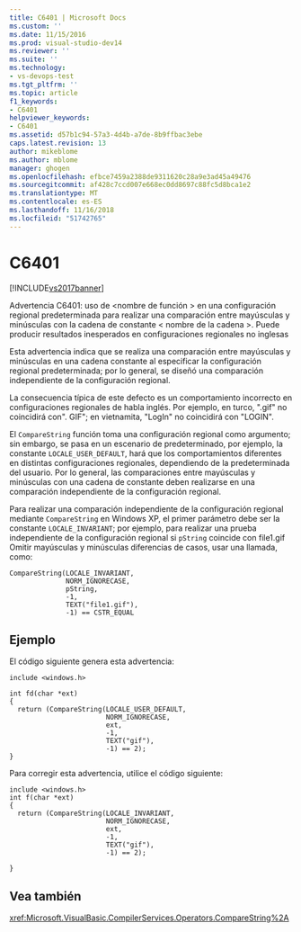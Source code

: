 ```yaml
---
title: C6401 | Microsoft Docs
ms.custom: ''
ms.date: 11/15/2016
ms.prod: visual-studio-dev14
ms.reviewer: ''
ms.suite: ''
ms.technology:
- vs-devops-test
ms.tgt_pltfrm: ''
ms.topic: article
f1_keywords:
- C6401
helpviewer_keywords:
- C6401
ms.assetid: d57b1c94-57a3-4d4b-a7de-8b9ffbac3ebe
caps.latest.revision: 13
author: mikeblome
ms.author: mblome
manager: ghogen
ms.openlocfilehash: efbce7459a2388de9311620c28a9e3ad45a49476
ms.sourcegitcommit: af428c7ccd007e668ec0dd8697c88fc5d8bca1e2
ms.translationtype: MT
ms.contentlocale: es-ES
ms.lasthandoff: 11/16/2018
ms.locfileid: "51742765"
---
```

# <a name="c6401"></a>C6401
[!INCLUDE[vs2017banner](../includes/vs2017banner.md)]

Advertencia C6401: uso de \<nombre de función > en una configuración regional predeterminada para realizar una comparación entre mayúsculas y minúsculas con la cadena de constante \< nombre de la cadena >. Puede producir resultados inesperados en configuraciones regionales no inglesas  
  
 Esta advertencia indica que se realiza una comparación entre mayúsculas y minúsculas en una cadena constante al especificar la configuración regional predeterminada; por lo general, se diseñó una comparación independiente de la configuración regional.  
  
 La consecuencia típica de este defecto es un comportamiento incorrecto en configuraciones regionales de habla inglés. Por ejemplo, en turco, ".gif" no coincidirá con". GIF"; en vietnamita, "LogIn" no coincidirá con "LOGIN".  
  
 El `CompareString` función toma una configuración regional como argumento; sin embargo, se pasa en un escenario de predeterminado, por ejemplo, la constante `LOCALE_USER_DEFAULT`, hará que los comportamientos diferentes en distintas configuraciones regionales, dependiendo de la predeterminada del usuario. Por lo general, las comparaciones entre mayúsculas y minúsculas con una cadena de constante deben realizarse en una comparación independiente de la configuración regional.  
  
 Para realizar una comparación independiente de la configuración regional mediante `CompareString` en Windows XP, el primer parámetro debe ser la constante `LOCALE_INVARIANT`; por ejemplo, para realizar una prueba independiente de la configuración regional si `pString` coincide con file1.gif Omitir mayúsculas y minúsculas diferencias de casos, usar una llamada, como:  
  
```  
CompareString(LOCALE_INVARIANT,  
              NORM_IGNORECASE,  
              pString,  
              -1,  
              TEXT("file1.gif"),  
              -1) == CSTR_EQUAL   
```  
  
## <a name="example"></a>Ejemplo  
 El código siguiente genera esta advertencia:  
  
```  
include <windows.h>  
  
int fd(char *ext)  
{  
  return (CompareString(LOCALE_USER_DEFAULT,  
                        NORM_IGNORECASE,  
                        ext,   
                        -1,   
                        TEXT("gif"),  
                        -1) == 2);  
}  
```  
  
 Para corregir esta advertencia, utilice el código siguiente:  
  
```  
include <windows.h>  
int f(char *ext)  
{  
  return (CompareString(LOCALE_INVARIANT,  
                        NORM_IGNORECASE,  
                        ext,   
                        -1,   
                        TEXT("gif"),  
                        -1) == 2);  
  
}  
```  
  
## <a name="see-also"></a>Vea también  
 <xref:Microsoft.VisualBasic.CompilerServices.Operators.CompareString%2A>



